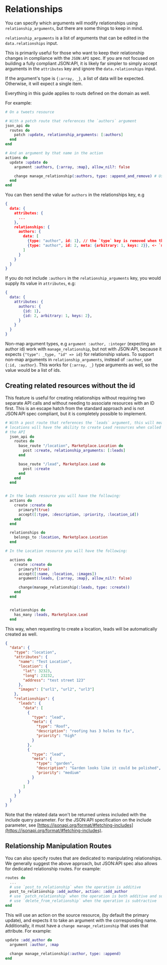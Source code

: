 # Relationships

You can specify which arguments will modify relationships using `relationship_arguments`, but there are some things to keep in mind.

`relationship_arguments` is a list of arguments that can be edited in the `data.relationships` input.

This is primarily useful for those who want to keep their relationship changes in compliance with the `JSON:API` spec.
If you are not focused on building a fully compliant JSON:API, it is likely far simpler to simply accept arguments
in the `attributes` key and ignore the `data.relationships` input.

If the argument's type is `{:array, _}`, a list of data will be expected. Otherwise, it will expect a single item.

Everything in this guide applies to routs defined on the domain as well.

For example:

```elixir
# On a tweets resource

# With a patch route that references the `authors` argument
json_api do
  routes do
    patch :update, relationship_arguments: [:authors]
  end
end

# And an argument by that name in the action
actions do
  update :update do
    argument :authors, {:array, :map}, allow_nil?: false

    change manage_relationship(:authors, type: :append_and_remove) # Use the authors argument to allow changing the related authors on update
  end
end
```

You can then send the value for `authors` in the relationships key, e.g

```json
{
  data: {
    attributes: {
      ...
    },
    relationships: {
      authors: {
        data: [
          {type: "author", id: 1}, // the `type` key is removed when the value is placed into the action, so this input would be `%{"id" => 1}` (`type` is required by `JSON:API` specification)
          {type: "author", id: 2, meta: {arbitrary: 1, keys: 2}}, <- `meta` is JSON:API spec freeform data, so this input would be `%{"id" => 2, "arbitrary" => 1, "keys" => 2}`
        ]
      }
    }
  }
}
```

If you do not include `:authors` in the `relationship_arguments` key, you would supply its value in `attributes`, e.g:

```elixir
{
  data: {
    attributes: {
      authors: {
        {id: 1},
        {id: 2, arbitrary: 1, keys: 2},
      }
    }
  }
}
```

Non-map argument types, e.g `argument :author, :integer` (expecting an author id) work with `manage_relationship`, but not with
JSON:API, because it expects `{"type": _type, "id" => id}` for relationship values. To support non-map arguments in `relationship_arguments`,
instead of `:author`, use `{:id, :author}`. This works for `{:array, _}` type arguments as well, so the value would be a list of ids.


## Creating related resources without the id

This feature is useful for creating relationships without requiring two separate API calls and without needing to associate resources with an ID first. This is an escape hatch from the standard approach and is not JSON:API spec compliant, but it is completely possible to implement.

```elixir
# With a post route that references the `leads` argument, this will mean that
# locations will have the ability to create Lead resources when called from 
# the API
  json_api do
    routes do
      base_route "/location", Marketplace.Location do
        post :create, relationship_arguments: [:leads]
      end

      base_route "/lead", Marketplace.Lead do
        post :create
      end
    end
  end


# In the leads resource you will have the following:
  actions do
    create :create do
      primary?(true)
      accept([:type, :description, :priority, :location_id])
    end
  end

  relationships do
    belongs_to :location, Marketplace.Location
  end

# In the Location resource you will have the following:

  actions do
    create :create do
      primary?(true)
      accept([:name, :location, :images])
      argument(:leads, {:array, :map}, allow_nil?: false)

      change(manage_relationship(:leads, type: :create))
    end
  end


  relationships do
    has_many :leads, Marketplace.Lead
  end
```

This way, when requesting to create a location, leads will be automatically created as well.

```json
{
  "data": {
    "type": "location",
    "attributes": {
      "name": "Test Location",
      "location": {
        "lat": 32323,
        "long": 23232,
        "address": "test street 123"
      },
      "images": ["url1", "url2", "url3"]
    },
    "relationships": {
      "leads": {
        "data": [
          {
            "type": "lead",
            "meta": {
              "type": "Roof",
              "description": "roofing has 3 holes to fix",
              "priority": "high"
            }
          },
          {
            "type": "lead",
            "meta": {
              "type": "garden",
              "description": "Garden looks like it could be polished",
              "priority": "medium"
            }
          }
        ]
      }
    }
  }
}
```

Note that the related data won't be returned unless included with the include query parameter. For the JSON:API specification on the include parameter, see [https://jsonapi.org/format/#fetching-includes](https://jsonapi.org/format/#fetching-includes).

## Relationship Manipulation Routes

You can also specify routes that are dedicated to manipulating relationships. We generally suggest the above approach, but JSON:API spec also allows for dedicated relationship routes. For example:

```elixir
routes do
  ...
  # use `post_to_relationship` when the operation is additive
  post_to_relationship :add_author, action: :add_author
  # use `patch_relationship` when the operation is both additive and subtractive
  # use `delete_from_relationship` when the operation is subtractive
end
```

This will use an action on the source resource, (by default the primary update), and expects it to take an argument with the corresponding name. Additionally, it must have a `change manage_relationship` that uses that attribute. For example:

```elixir
update :add_author do
  argument :author, :map

  change manage_relationship(:author, type: :append)
end
```
